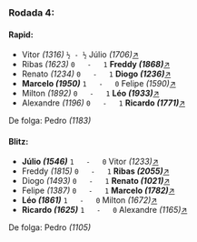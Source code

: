 ### Rodada 4:

#### Rapid:

* Vitor *(1316)* `½ - ½` Júlio *(1706)*[↗](https://www.lichess.org/cNEagLGV)
* Ribas *(1623)* `0   -   1` **Freddy *(1868)***[↗](https://www.lichess.org/cdRVlh4r)
* Renato *(1234)* `0   -   1` **Diogo *(1236)***[↗](https://www.lichess.org/7bYFbRah)
* **Marcelo *(1950)*** `1   -   0` Felipe *(1590)*[↗](https://www.lichess.org/dWGd6c2o)
* Milton *(1892)* `0   -   1` **Léo *(1933)***[↗](https://www.lichess.org/zjBo3xbv)
* Alexandre *(1196)* `0   -   1` **Ricardo *(1771)***[↗](https://www.lichess.org/sZT5rfu1)

De folga: Pedro *(1183)*

#### Blitz:

* **Júlio *(1546)*** `1   -   0` Vitor *(1233)*[↗](https://www.lichess.org/IwpZ88MV)
* Freddy *(1815)* `0   -   1` **Ribas *(2055)***[↗](https://www.lichess.org/HRkvmdFA)
* Diogo *(1493)* `0   -   1` **Renato *(1021)***[↗](https://www.lichess.org/AJWXTn79)
* Felipe *(1387)* `0   -   1` **Marcelo *(1782)***[↗](https://www.lichess.org/wULx6CqR)
* **Léo *(1861)*** `1   -   0` Milton *(1672)*[↗](https://www.lichess.org/YLnhheQG)
* **Ricardo *(1625)*** `1   -   0` Alexandre *(1165)*[↗](https://www.lichess.org/LqcS00rX)

De folga: Pedro *(1105)*

